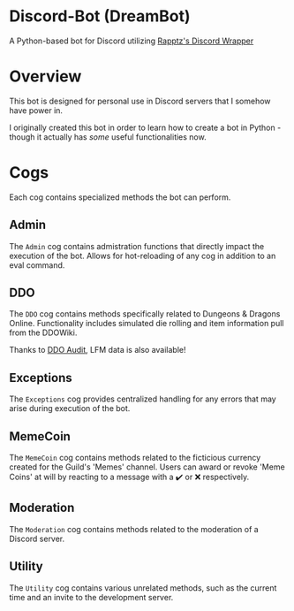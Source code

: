 # Discord-Bot (DreamBot)
A Python-based bot for Discord utilizing [Rapptz's Discord Wrapper](https://github.com/Rapptz/discord.py)

# Overview
This bot is designed for personal use in Discord servers that I somehow have power in.

I originally created this bot in order to learn how to create a bot in Python - though it actually has _some_ useful functionalities
now.

# Cogs
Each cog contains specialized methods the bot can perform.

## Admin
The `Admin` cog contains admistration functions that directly impact the execution of the bot. Allows for hot-reloading
of any cog in addition to an eval command.

## DDO
The `DDO` cog contains methods specifically related to Dungeons & Dragons Online. Functionality includes simulated die rolling 
and item information pull from the DDOWiki.

Thanks to [DDO Audit](https://www.playeraudit.com/), LFM data is also available!

## Exceptions
The `Exceptions` cog provides centralized handling for any errors that may arise during execution of the bot.

## MemeCoin
The `MemeCoin` cog contains methods related to the ficticious currency created for the Guild's 'Memes' channel. Users can award 
or revoke 'Meme Coins' at will by reacting to a message with a :heavy_check_mark: or :x: respectively.

## Moderation
The `Moderation` cog contains methods related to the moderation of a Discord server.

## Utility
The `Utility` cog contains various unrelated methods, such as the current time and an invite to the development server.

